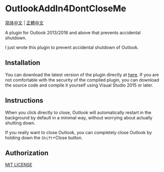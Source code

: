 # OutlookAddIn4DontCloseMe

[简体中文](./readme-zh.md) | [正體中文](./readme-zh-TW.md)

A plugin for Outlook 2013/2016 and above that prevents accidental shutdown.

I just wrote this plugin to prevent accidental shutdown of Outlook.

## Installation

You can download the latest version of the plugin directly at [here](https://github.com/ctudoudou/OutlookAddIn4DontCloseMe/releases). If you are not comfortable with the security of the compiled plugin, you can download the source code and compile it yourself using Visual Studio 2015 or later.

## Instructions

When you click directly to close, Outlook will automatically restart in the background by default in a minimal way, without worrying about actually shutting down.

If you really want to close Outlook, you can completely close Outlook by holding down the `Shift`+Close button.

## Authorization

[MIT LICENSE](https://github.com/ctudoudou/OutlookAddIn4DontCloseMe/blob/1.0.0.5/LICENSE)

